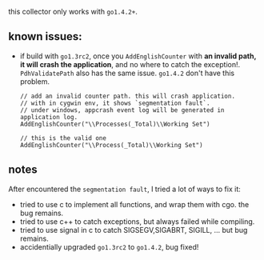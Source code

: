 this collector only works with `go1.4.2+`. 

known issues:
---------

* if build with `go1.3rc2`, once you `AddEnglishCounter` with **an invalid path, it will crash the application**, and no where to catch the exception!. `PdhValidatePath` also has the same issue. `go1.4.2` don't have this problem.

      // add an invalid counter path. this will crash application. 
      // with in cygwin env, it shows `segmentation fault`. 
      // under windows, appcrash event log will be generated in application log.
      AddEnglishCounter("\\Processes(_Total)\\Working Set")

      // this is the valid one
      AddEnglishCounter("\\Process(_Total)\\Working Set")


notes
-------
After encountered the `segmentation fault`, I tried a lot of ways to fix it:

* tried to use c to implement all functions, and wrap them with cgo. the bug remains. 
* tried to use c++ to catch exceptions, but always failed while compiling. 
* tried to use signal in c to catch SIGSEGV,SIGABRT, SIGILL, ... but bug remains. 
* accidentially upgraded `go1.3rc2` to `go1.4.2`, bug fixed!

